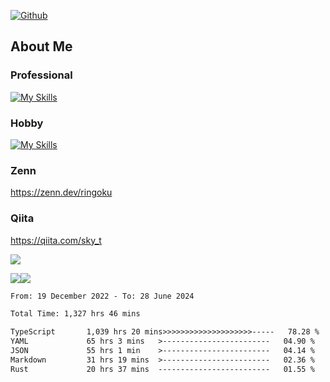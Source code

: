 [![Github](https://img.shields.io/github/followers/skyt-a?label=Follow&style=social)](https://github.com/skyt-a)

## About Me
### Professional
[![My Skills](https://skillicons.dev/icons?i=react,ts,js,nodejs,java,graphql,firebase,githubactions&theme=light)](https://skillicons.dev)
### Hobby
[![My Skills](https://skillicons.dev/icons?i=unity,rust,py&theme=light)](https://skillicons.dev)

### Zenn
https://zenn.dev/ringoku
### Qiita
https://qiita.com/sky_t


![](https://github-profile-summary-cards.vercel.app/api/cards/profile-details?username=skyt-a&theme=default)

![](https://github-profile-summary-cards.vercel.app/api/cards/repos-per-language?username=skyt-a&theme=default)![](https://github-profile-summary-cards.vercel.app/api/cards/stats?username=RinGoku&theme=default)

<!--START_SECTION:waka-->

```txt
From: 19 December 2022 - To: 28 June 2024

Total Time: 1,327 hrs 46 mins

TypeScript       1,039 hrs 20 mins>>>>>>>>>>>>>>>>>>>>-----   78.28 %
YAML             65 hrs 3 mins   >------------------------   04.90 %
JSON             55 hrs 1 min    >------------------------   04.14 %
Markdown         31 hrs 19 mins  >------------------------   02.36 %
Rust             20 hrs 37 mins  -------------------------   01.55 %
```

<!--END_SECTION:waka-->
